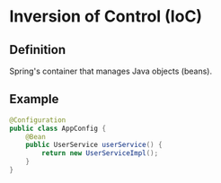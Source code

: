 # Inversion of Control (IoC)

## Definition
Spring's container that manages Java objects (beans).

## Example
```java
@Configuration
public class AppConfig {
    @Bean
    public UserService userService() {
        return new UserServiceImpl();
    }
}
```
